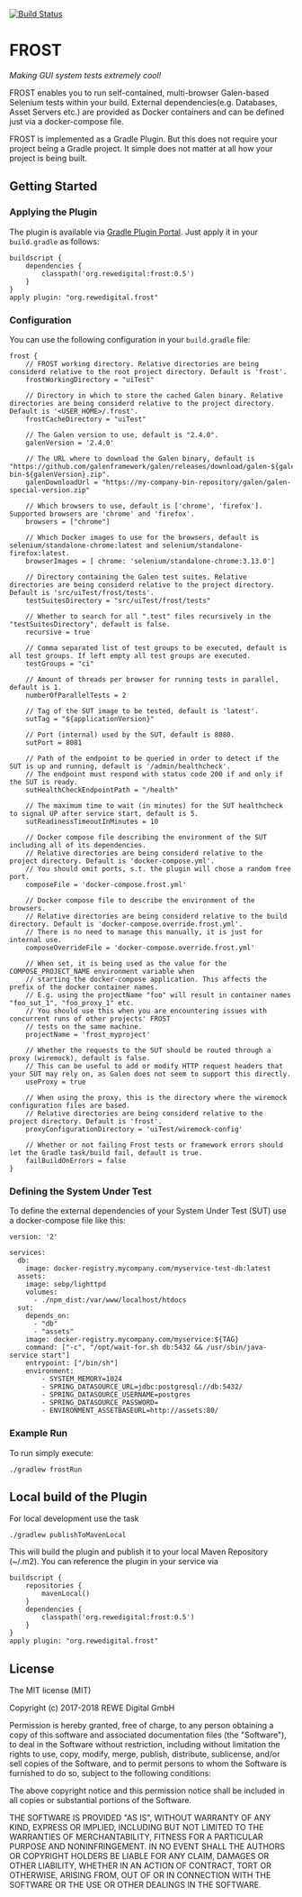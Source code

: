 [![Build Status](https://travis-ci.org/rewe-digital-incubator/frost.svg?branch=master)](https://travis-ci.org/rewe-digital-incubator/frost) 

# FROST

_Making GUI system tests extremely cool!_
  
FROST enables you to run self-contained, multi-browser Galen-based Selenium tests within your build. External dependencies(e.g. Databases, Asset Servers etc.) are provided as Docker containers and can be defined just via a docker-compose file.

FROST is implemented as a Gradle Plugin. But this does not require your project being a Gradle project. It simple does not matter at all how your project is being built.


## Getting Started

### Applying the Plugin

The plugin is available via [Gradle Plugin Portal](https://plugins.gradle.org/). Just apply it in your `build.gradle` as follows:
```
buildscript {
    dependencies {
        classpath('org.rewedigital:frost:0.5')
    }
}
apply plugin: "org.rewedigital.frost"
```


### Configuration

You can use the following configuration in your `build.gradle` file:
```
frost {
    // FROST working directory. Relative directories are being considerd relative to the root project directory. Default is 'frost'.
    frostWorkingDirectory = "uiTest"
    
    // Directory in which to store the cached Galen binary. Relative directories are being considerd relative to the project directory. Default is '<USER_HOME>/.frost'.
    frostCacheDirectory = "uiTest"
    
    // The Galen version to use, default is "2.4.0".
    galenVersion = '2.4.0'
    
    // The URL where to download the Galen binary, default is "https://github.com/galenframework/galen/releases/download/galen-${galenVersion}/galen-bin-${galenVersion}.zip".
    galenDownloadUrl = "https://my-company-bin-repository/galen/galen-special-version.zip"

    // Which browsers to use, default is ['chrome', 'firefox']. Supported browsers are 'chrome' and 'firefox'.
    browsers = ["chrome"]
    
    // Which Docker images to use for the browsers, default is selenium/standalone-chrome:latest and selenium/standalone-firefox:latest.
    browserImages = [ chrome: 'selenium/standalone-chrome:3.13.0']
    
    // Directory containing the Galen test suites. Relative directories are being considerd relative to the project directory. Default is 'src/uiTest/frost/tests'.
    testSuitesDirectory = "src/uiTest/frost/tests"
    
    // Whether to search for all ".test" files recursively in the "testSuitesDirectory", default is false.
    recursive = true

    // Comma separated list of test groups to be executed, default is all test groups. If left empty all test groups are executed.
    testGroups = "ci"
   
    // Amount of threads per browser for running tests in parallel, default is 1.
    numberOfParallelTests = 2

    // Tag of the SUT image to be tested, default is 'latest'.
    sutTag = "${applicationVersion}"
    
    // Port (internal) used by the SUT, default is 8080.
    sutPort = 8081
    
    // Path of the endpoint to be queried in order to detect if the SUT is up and running, default is '/admin/healthcheck'.
    // The endpoint must respond with status code 200 if and only if the SUT is ready.
    sutHealthCheckEndpointPath = "/health"
   
    // The maximum time to wait (in minutes) for the SUT healthcheck to signal UP after service start, default is 5.
    sutReadinessTimeoutInMinutes = 10

    // Docker compose file describing the environment of the SUT including all of its dependencies.
    // Relative directories are being considerd relative to the project directory. Default is 'docker-compose.yml'. 
    // You should omit ports, s.t. the plugin will chose a random free port.
    composeFile = 'docker-compose.frost.yml'

    // Docker compose file to describe the environment of the browsers.
    // Relative directories are being considerd relative to the build directory. Default is 'docker-compose.override.frost.yml'.
    // There is no need to manage this manually, it is just for internal use.
    composeOverrideFile = 'docker-compose.override.frost.yml'
    
    // When set, it is being used as the value for the COMPOSE_PROJECT_NAME environment variable when
    // starting the docker-compose application. This affects the prefix of the docker container names.
    // E.g. using the projectName "foo" will result in container names "foo_sut_1", "foo_proxy_1" etc. 
    // You should use this when you are encountering issues with concurrent runs of other projects' FROST
    // tests on the same machine. 
    projectName = 'frost_myproject'
    
    // Whether the requests to the SUT should be routed through a proxy (wiremock), default is false.
    // This can be useful to add or modify HTTP request headers that your SUT may rely on, as Galen does not seem to support this directly. 
    useProxy = true
    
    // When using the proxy, this is the directory where the wiremock configuration files are based.
    // Relative directories are being considerd relative to the project directory. Default is 'frost'.
    proxyConfigurationDirectory = 'uiTest/wiremock-config'

    // Whether or not failing Frost tests or framework errors should let the Gradle task/build fail, default is true.
    failBuildOnErrors = false
}
```


### Defining the System Under Test

To define the external dependencies of your System Under Test (SUT) use a docker-compose file like this:
```
version: '2'

services:
  db:
    image: docker-registry.mycompany.com/myservice-test-db:latest
  assets:
    image: sebp/lighttpd
    volumes:
      - ./npm_dist:/var/www/localhost/htdocs
  sut:
    depends_on:
      - "db"
      - "assets"
    image: docker-registry.mycompany.com/myservice:${TAG}
    command: ["-c", "/opt/wait-for.sh db:5432 && /usr/sbin/java-service start"]
    entrypoint: ["/bin/sh"]
    environment:
        - SYSTEM_MEMORY=1024
        - SPRING_DATASOURCE_URL=jdbc:postgresql://db:5432/
        - SPRING_DATASOURCE_USERNAME=postgres
        - SPRING_DATASOURCE_PASSWORD=
        - ENVIRONMENT_ASSETBASEURL=http://assets:80/
```


### Example Run
To run simply execute:
```
./gradlew frostRun
```


## Local build of the Plugin

For local development use the task

```
./gradlew publishToMavenLocal
``` 

This will build the plugin and publish it to your local Maven Repository (~/.m2). You can reference the plugin in your service via
```
buildscript {
    repositories {
        mavenLocal()
    }
    dependencies {
        classpath('org.rewedigital:frost:0.5')
    }
}
apply plugin: "org.rewedigital.frost"
```

## License
The MIT license (MIT)

Copyright (c) 2017-2018 REWE Digital GmbH

Permission is hereby granted, free of charge, to any person obtaining a copy of this software and associated documentation files (the "Software"), to deal in the Software without restriction, including without limitation the rights to use, copy, modify, merge, publish, distribute, sublicense, and/or sell copies of the Software, and to permit persons to whom the Software is furnished to do so, subject to the following conditions:

The above copyright notice and this permission notice shall be included in all copies or substantial portions of the Software.

THE SOFTWARE IS PROVIDED "AS IS", WITHOUT WARRANTY OF ANY KIND, EXPRESS OR IMPLIED, INCLUDING BUT NOT LIMITED TO THE WARRANTIES OF MERCHANTABILITY, FITNESS FOR A PARTICULAR PURPOSE AND NONINFRINGEMENT. IN NO EVENT SHALL THE AUTHORS OR COPYRIGHT HOLDERS BE LIABLE FOR ANY CLAIM, DAMAGES OR OTHER LIABILITY, WHETHER IN AN ACTION OF CONTRACT, TORT OR OTHERWISE, ARISING FROM, OUT OF OR IN CONNECTION WITH THE SOFTWARE OR THE USE OR OTHER DEALINGS IN THE SOFTWARE.
